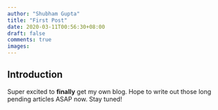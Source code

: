 ```yaml
---
author: "Shubham Gupta"
title: "First Post"
date: 2020-03-11T00:56:30+08:00
draft: false
comments: true
images:
---
```



## Introduction

Super excited to **finally** get my own blog. Hope to write out those long pending articles ASAP now. Stay tuned!
